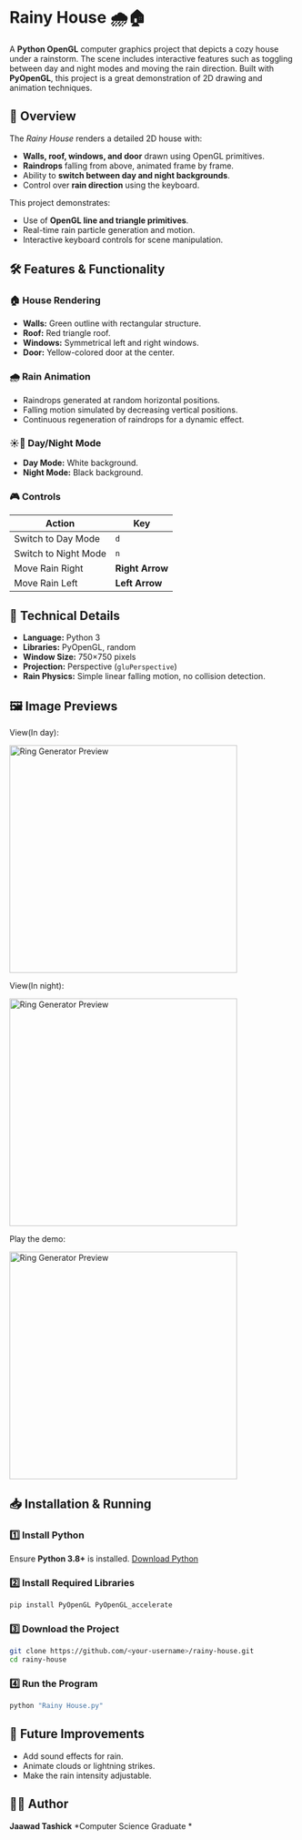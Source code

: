 

# Rainy House 🌧🏠

A **Python OpenGL** computer graphics project that depicts a cozy house under a rainstorm. The scene includes interactive features such as toggling between day and night modes and moving the rain direction. Built with **PyOpenGL**, this project is a great demonstration of 2D drawing and animation techniques.



## 📌 Overview

The *Rainy House* renders a detailed 2D house with:

* **Walls, roof, windows, and door** drawn using OpenGL primitives.
* **Raindrops** falling from above, animated frame by frame.
* Ability to **switch between day and night backgrounds**.
* Control over **rain direction** using the keyboard.

This project demonstrates:

* Use of **OpenGL line and triangle primitives**.
* Real-time rain particle generation and motion.
* Interactive keyboard controls for scene manipulation.



## 🛠 Features & Functionality

### 🏠 House Rendering

* **Walls:** Green outline with rectangular structure.
* **Roof:** Red triangle roof.
* **Windows:** Symmetrical left and right windows.
* **Door:** Yellow-colored door at the center.

### 🌧 Rain Animation

* Raindrops generated at random horizontal positions.
* Falling motion simulated by decreasing vertical positions.
* Continuous regeneration of raindrops for a dynamic effect.

### ☀🌙 Day/Night Mode

* **Day Mode:** White background.
* **Night Mode:** Black background.

### 🎮 Controls

| Action               | Key             |
| -------------------- | --------------- |
| Switch to Day Mode   | `d`             |
| Switch to Night Mode | `n`             |
| Move Rain Right      | **Right Arrow** |
| Move Rain Left       | **Left Arrow**  |



## 📐 Technical Details

* **Language:** Python 3
* **Libraries:** PyOpenGL, random
* **Window Size:** 750×750 pixels
* **Projection:** Perspective (`gluPerspective`)
* **Rain Physics:** Simple linear falling motion, no collision detection.



## 🖼 Image Previews


View(In day):

<img src="assets/ring.jpg" alt="Ring Generator Preview" width="400">

View(In night):

<img src="assets/ring.jpg" alt="Ring Generator Preview" width="400">

Play the demo:

<img src="assets/ring.jpg" alt="Ring Generator Preview" width="400">


## 📥 Installation & Running

### 1️⃣ Install Python

Ensure **Python 3.8+** is installed.
[Download Python](https://www.python.org/downloads/)

### 2️⃣ Install Required Libraries

```bash
pip install PyOpenGL PyOpenGL_accelerate
```

### 3️⃣ Download the Project

```bash
git clone https://github.com/<your-username>/rainy-house.git
cd rainy-house
```

### 4️⃣ Run the Program

```bash
python "Rainy House.py"
```



## 🔮 Future Improvements

* Add sound effects for rain.
* Animate clouds or lightning strikes.
* Make the rain intensity adjustable.



## 👨‍💻 Author

**Jaawad Tashick**
*Computer Science Graduate *

